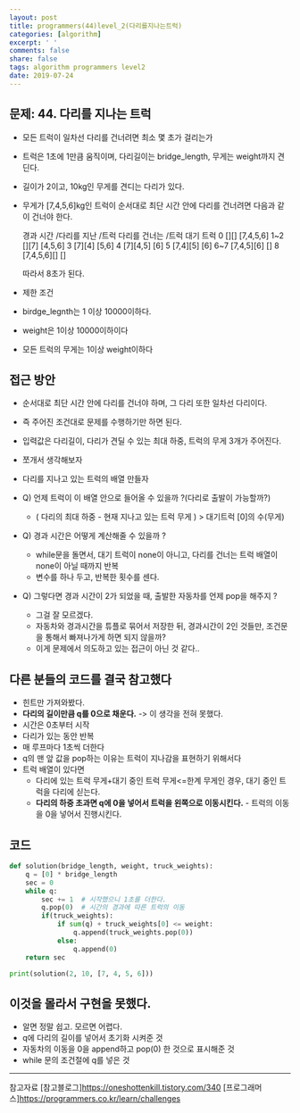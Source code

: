 ```yaml
---
layout: post
title: programmers(44)level_2(다리를지나는트럭)
categories: [algorithm]
excerpt: ' '
comments: false
share: false
tags: algorithm programmers level2
date: 2019-07-24
---
```


## 문제: 44. 다리를 지나는 트럭

- 모든 트럭이 일차선 다리를 건너려면 최소 몇 초가 걸리는가
- 트럭은 1초에 1만큼 움직이며, 다리길이는 bridge_length, 무게는 weight까지 견딘다.
- 길이가 2이고, 10kg인 무게를 견디는 다리가 있다.
- 무게가 [7,4,5,6]kg인 트럭이 순서대로 최단 시간 안에 다리를 건너려면 다음과 같이 건너야 한다.

  경과 시간 /다리를 지난 /트럭 다리를 건너는 /트럭 대기 트럭
  0 [][] [7,4,5,6]
  1~2 [][7] [4,5,6]
  3 [7][4] [5,6]
  4 [7][4,5] [6]
  5 [7,4][5] [6]
  6~7 [7,4,5][6] []
  8 [7,4,5,6][] []

  따라서 8초가 된다.

- 제한 조건
- birdge_legnth는 1 이상 10000이하다.
- weight은 1이상 10000이하이다
- 모든 트럭의 무게는 1이상 weight이하다

## 접근 방안

- 순서대로 최단 시간 안에 다리를 건너야 하며, 그 다리 또한 일차선 다리이다.
- 즉 주어진 조건대로 문제를 수행하기만 하면 된다.
- 입력값은 다리길이, 다리가 견딜 수 있는 최대 하중, 트럭의 무게 3개가 주어진다.

- 쪼개서 생각해보자
- 다리를 지나고 있는 트럭의 배열 만들자
- Q) 언제 트럭이 이 배열 안으로 들어올 수 있을까 ?(다리로 출발이 가능할까?)
  - ( 다리의 최대 하중 - 현재 지나고 있는 트럭 무게 ) > 대기트럭 [0]의 수(무게)
- Q) 경과 시간은 어떻게 계산해줄 수 있을까 ?
  - while문을 돌면서, 대기 트럭이 none이 아니고, 다리를 건너는 트럭 배열이 none이 아닐 때까지 반복
  - 변수를 하나 두고, 반복한 횟수를 센다.
- Q) 그렇다면 경과 시간이 2가 되었을 때, 출발한 자동차를 언제 pop을 해주지 ?
  - 그걸 잘 모르겠다.
  - 자동차와 경과시간을 튜플로 묶어서 저장한 뒤, 경과시간이 2인 것들만, 조건문을 통해서 빠져나가게 하면 되지 않을까?
  - 이게 문제에서 의도하고 있는 접근이 아닌 것 같다..

## 다른 분들의 코드를 결국 참고했다

- 힌트만 가져와봤다.
- **다리의 길이만큼 q를 0으로 채운다.** -> 이 생각을 전혀 못했다.
- 시간은 0초부터 시작
- 다리가 있는 동안 반복
- 매 루프마다 1초씩 더한다
- q의 맨 앞 값을 pop하는 이유는 트럭이 지나감을 표현하기 위해서다
- 트럭 배열이 있다면
  - 다리에 있는 트럭 무게+대기 중인 트럭 무게<=한계 무게인 경우, 대기 중인 트럭을 다리에 싣는다.
  - **다리의 하중 초과면 q에 0을 넣어서 트럭을 왼쪽으로 이동시킨다.** - 트럭의 이동을 0을 넣어서 진행시킨다.

## 코드

```python
def solution(bridge_length, weight, truck_weights):
    q = [0] * bridge_length
    sec = 0
    while q:
        sec += 1  # 시작했으니 1초를 더한다.
        q.pop(0)  # 시간의 경과에 따른 트럭의 이동
        if(truck_weights):
            if sum(q) + truck_weights[0] <= weight:
                q.append(truck_weights.pop(0))
            else:
                q.append(0)
    return sec

print(solution(2, 10, [7, 4, 5, 6]))
```

## 이것을 몰라서 구현을 못했다.

- 알면 정말 쉽고. 모르면 어렵다.
- q에 다리의 길이를 넣어서 초기화 시켜준 것
- 자동차의 이동을 0을 append하고 pop(0) 한 것으로 표시해준 것
- while 문의 조건절에 q를 넣은 것

---

참고자료
[참고블로그]<https://oneshottenkill.tistory.com/340>
[프로그래머스]<https://programmers.co.kr/learn/challenges>
